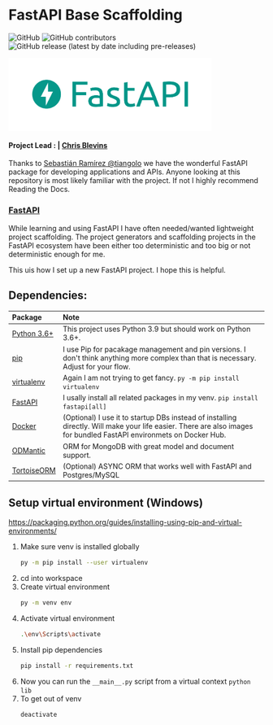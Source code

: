 FastAPI Base Scaffolding
=============================================================================

![GitHub](https://img.shields.io/github/license/blevinscm/fastapi-scaffold-base) ![GitHub contributors](https://img.shields.io/github/contributors/blevinscm/fastapi-scaffold-base) ![GitHub release (latest by date including pre-releases)](https://img.shields.io/github/v/release/blevinscm/fastapi-scaffold-base?include_prereleases)


<img align="center" width="400" src="./images/fastapi-logo.png"/>

#### Project Lead : | [Chris Blevins](https://github.com/blevinscm)

Thanks to [Sebastián Ramírez @tiangolo](https://github.com/tiangolo) we have the wonderful FastAPI package for developing applications and APIs. Anyone looking at this repository is most likely familiar with the project.  If not I highly recommend Reading the Docs. 

### [FastAPI](https://fastapi.tiangolo.com/)

While learning and using FastAPI I have often needed/wanted lightweight project scaffolding.  The project generators and scaffolding projects in the FastAPI ecosystem have been either too deterministic and too big or not deterministic enough for me.  

This uis how I set up a new FastAPI project.  I hope this is helpful. 

## Dependencies: 

  |Package | Note |
  |:----|:------------|
  |[Python 3.6+](https://www.python.org/downloads/) | This project uses Python 3.9 but should work on Python 3.6+. |
  |[pip](https://pip.pypa.io/en/stable/installing/) | I use Pip for pacakage management and pin versions.  I don't think anything more complex than that is necessary.  Adjust for your flow. |
  |[virtualenv](https://virtualenv.pypa.io/en/stable/installation.html) | Again I am not trying to get fancy.  ```py -m pip install virtualenv```|
  |[FastAPI](https://github.com/tiangolo/fastapi) |  I usally install all related packages in my venv. ```pip install fastapi[all]```  |
  |[Docker](https://www.docker.com/products/docker-desktop) | (Optional) I use it to startup DBs instead of installing directly. Will make your life easier. There are also images for bundled FastAPI environmets on Docker Hub.
  |[ODMantic](https://art049.github.io/odmantic/) | ORM for MongoDB with great model and document support. |
  |[TortoiseORM](https://tortoise-orm.readthedocs.io/en/latest/) | (Optional) ASYNC ORM that works well with FastAPI and Postgres/MySQL


## Setup virtual environment (Windows)

https://packaging.python.org/guides/installing-using-pip-and-virtual-environments/

1. Make sure venv is installed globally
    ```bash
    py -m pip install --user virtualenv
    ```
2. cd into workspace
3. Create virtual environment
    ```bash
    py -m venv env
    ```
4. Activate virtual environment
    ```bash
    .\env\Scripts\activate
    ```
5. Install pip dependencies
    ```bash
    pip install -r requirements.txt
    ```
6. Now you can run the ```__main__.py``` script from a virtual context ```python lib```
7. To get out of venv
    ```bash
    deactivate
    ```
